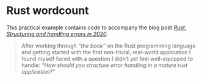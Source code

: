 # Rust wordcount

This practical example contains code to accompany the blog post _[Rust: Structuring and handling errors in 2020]_.

> After working through _“the book”_ on the Rust programming language and getting started with the first non-trivial, real-world application I found myself faced with a question I didn’t yet feel well-equipped to handle: _“How should you structure error handling in a mature rust application?”_

[Rust: Structuring and handling errors in 2020]: https://nick.groenen.me/posts/rust-error-handling/
